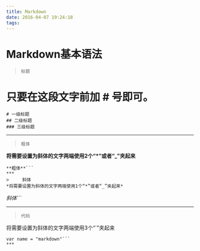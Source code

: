 ```yaml
---
title: Markdown
date: 2016-04-07 19:24:18
tags:
---
```

# Markdown基本语法

>     标题
 # 只要在这段文字前加 # 号即可。

```
# 一级标题
## 二级标题
### 三级标题
```
***
>     粗体
  **将需要设置为斜体的文字两端使用2个“*”或者“_”夹起来**

```
**粗体**```
***
>     斜体
*将需要设置为斜体的文字两端使用1个“*”或者“_”夹起来*

```
*斜体*```
***
>     代码
将需要设置为斜体的文字两端使用3个“`”夹起来

```
var name = "markdown"```
***